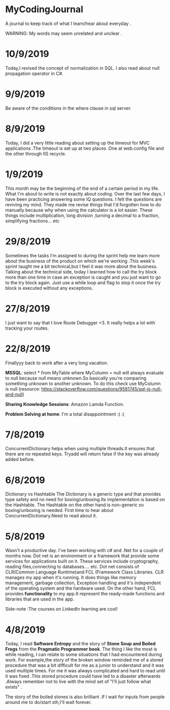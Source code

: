 # MyCodingJournal
A journal to keep track of what I learn/hear about everyday .

WARNING: My words may seem unrelated and unclear .

# 10/9/2019

Today,I revised the concept of normalization in SQL. I also read about null propagation operator in C#.


# 9/9/2019

Be aware of the conditions in the where clause in sql server.
# 8/9/2019

Today, I did a very little reading about setting up the timeout for MVC applications .The timeout is set up at two places .One at web.config file and the other through IIS recycle.

# 1/9/2019

This month may be the beginning of the end of a certain period in my life.
What I'm about to write is not exactly about coding. Over the last few days, 
I have been practicing answering some IQ questions. I felt the questions are reviving my mind. They made me revise things that I'd forgotten how to do manually because why when using the calculator is a lot easier.
These things include multiplication, long division ,turning a decimal to a fraction, simplifying fractions... etc


# 29/8/2019

Sometimes the tasks I'm assigned to during the sprint
help me learn more about the business of the product
on which we're working .This week's sprint taught me a bit 
technical,but I feel it was more about the business.
Talking about the technical side, today I learned how to call the try block more than one time
in case an exception is caught and you just want to go to the try block again.
Just use a while loop and flag to stop it once the try block is executed without any exceptions.


# 27/8/2019

I just want to say that I love Route 
Debugger <3. It really helps a lot with tracking your routes.


# 22/8/2019

Finallyyy back to work after a very long vacation.

**MSSQL**: select * from MyTable where MyColumn = null will always evaluate to null because null means unknown.So basically you're comparing something unknown to another unknown.
To do this check use MyColumn is null (resource: https://stackoverflow.com/questions/9581745/sql-is-null-and-null)

**Sharing Knowledge Sessions**: Amazon Lamda Function.

**Problem Solving at home**: I'm a total disappointment :( :(


# 7/8/2019

ConcurrentDictionary helps when using multiple threads.It ensures that there are no repeated keys. Tryadd will return false if the key was already added before.

# 6/8/2019

Dictionary vs Hashtable
The Dictionary is a generic type and that provides type safety and no need for boxing/unboxing.Its implementation is based on the Hashtable.
The Hashtable on the other hand is non-generic so boxing/unboxing is needed.
First time to hear about ConcurrentDictionary.Need to read about it.


# 5/8/2019

Wasn't a productive day. I've been working with c# and .Net for a couple of months now.
Dot net is an environment or a framework that provide some services for applications built on it. These services include cryptography, reading files,connecting to databases.... etc.
Dot net consists of CLR(Common Language Runtime)and FCL (Framework Class Libraries. 
CLR manages my app when it's running. It does things like memory management, garbage collection, Exception handling and it's independent of the operating system and the hardware used.
On the other hand, FCL provides **functionality** to my app.It represent the ready-made functions and libraries that are used in the app.


Side-note :The courses on LinkedIn learning are cool! 


# 4/8/2019

Today, I read **Software Entropy** and the story of **Stone Soup and Boiled Frogs** from the **Pragmatic Programmer book**. The thing I like the most is while reading, I can relate to some situations that I had encountered during work. For example,the story of the broken window reminded me of a stored procedure that was a bit difficult for me as a junior to understand and it was used multiple times. For me it was always complicated and hard to read until it was fixed .This stored procedure could have led to a disaster afterwards .Always remember not to live with the mind set of "I'll just follow what exists" . 

The story of the boiled stones is also brilliant .If I wait for inputs from people around me to do/start sth,I'll wait forever.  
